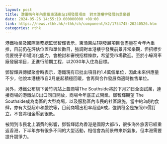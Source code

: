 ```yaml
---
layout: post
title: 港鐵稱今年內重推東涌東站1期發展項目　對本港樓宇發展前景樂觀
date: 2024-05-26 14:55:19.000000000 +08:00
link: https://news.rthk.hk/rthk/ch/component/k2/1754745-20240526.htm
categories: rthk
---
```


港鐵物業及國際業務總監鄧智輝表示，東涌東站1期發展項目會盡量在今年內重推，目前仍在評估位置和單位數目，強調對本港樓宇發展前景非常樂觀，但招標步伐要視乎市場消化能力，會檢討和審視招標條款，希望受市場歡迎。至於小蠔灣車廠發展項目，正進行前期工程，以2030年入住為目標。

鄧智輝與傳媒聚會時表示，港鐵現有已批出項目約1.4萬個單位，因此未來供應量不少，他說本港樓市自2月底起積極回暖，會再與合作發展商適時推售單位。

另外，港鐵公布旗下黃竹坑站上蓋商場The Southside將於下月21日全面試業，連接商場的港鐵站C出口同日開放，商場今年底正式開業。鄧智輝期望 The Southside成為南區的大型商場，以及服務區內市民的社區設施，當中約3成約食肆，亦有大型超市和戲院等，目前商場出租率超過9成，強調租金是按照市價訂立，不會將租金壓到很低。

被問到市民北上消費的影響，鄧智輝認為香港是國際大都市，很多海外旅客已經重返香港，下半年亦有很多不同的大型活動，相信會為前景帶來新氣象，但本港需要提升競爭力。
